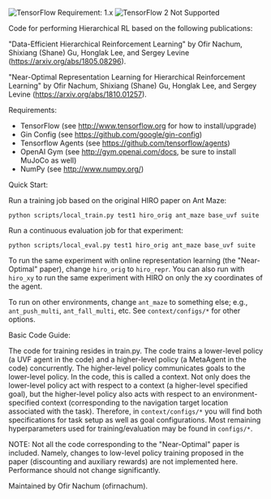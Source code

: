 ![TensorFlow Requirement: 1.x](https://img.shields.io/badge/TensorFlow%20Requirement-1.x-brightgreen)
![TensorFlow 2 Not Supported](https://img.shields.io/badge/TensorFlow%202%20Not%20Supported-%E2%9C%95-red.svg)

Code for performing Hierarchical RL based on the following publications:

"Data-Efficient Hierarchical Reinforcement Learning" by
Ofir Nachum, Shixiang (Shane) Gu, Honglak Lee, and Sergey Levine
(https://arxiv.org/abs/1805.08296).

"Near-Optimal Representation Learning for Hierarchical Reinforcement Learning"
by Ofir Nachum, Shixiang (Shane) Gu, Honglak Lee, and Sergey Levine
(https://arxiv.org/abs/1810.01257).


Requirements:
* TensorFlow (see http://www.tensorflow.org for how to install/upgrade)
* Gin Config (see https://github.com/google/gin-config)
* Tensorflow Agents (see https://github.com/tensorflow/agents)
* OpenAI Gym (see http://gym.openai.com/docs, be sure to install MuJoCo as well)
* NumPy (see http://www.numpy.org/)


Quick Start:

Run a training job based on the original HIRO paper on Ant Maze:

```
python scripts/local_train.py test1 hiro_orig ant_maze base_uvf suite
```

Run a continuous evaluation job for that experiment:

```
python scripts/local_eval.py test1 hiro_orig ant_maze base_uvf suite
```

To run the same experiment with online representation learning (the
"Near-Optimal" paper), change `hiro_orig` to `hiro_repr`.
You can also run with `hiro_xy` to run the same experiment with HIRO on only the
xy coordinates of the agent.

To run on other environments, change `ant_maze` to something else; e.g.,
`ant_push_multi`, `ant_fall_multi`, etc.  See `context/configs/*` for other options.


Basic Code Guide:

The code for training resides in train.py.  The code trains a lower-level policy
(a UVF agent in the code) and a higher-level policy (a MetaAgent in the code)
concurrently.  The higher-level policy communicates goals to the lower-level
policy.  In the code, this is called a context.  Not only does the lower-level
policy act with respect to a context (a higher-level specified goal), but the
higher-level policy also acts with respect to an environment-specified context
(corresponding to the navigation target location associated with the task).
Therefore, in `context/configs/*` you will find both specifications for task setup
as well as goal configurations.  Most remaining hyperparameters used for
training/evaluation may be found in `configs/*`.

NOTE: Not all the code corresponding to the "Near-Optimal" paper is included.
Namely, changes to low-level policy training proposed in the paper (discounting
and auxiliary rewards) are not implemented here.  Performance should not change
significantly.


Maintained by Ofir Nachum (ofirnachum).
